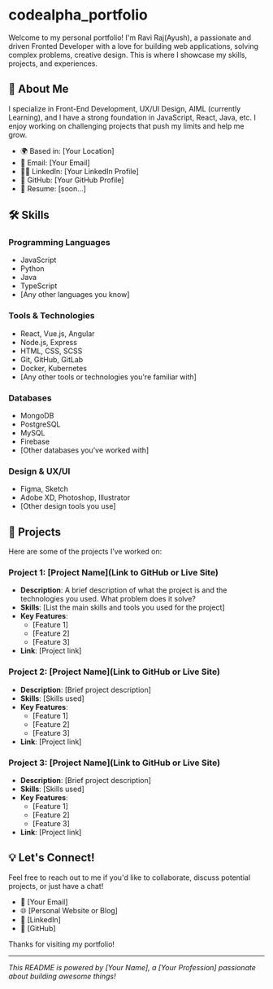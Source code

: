 # codealpha_portfolio

Welcome to my personal portfolio! I'm Ravi Raj(Ayush), a passionate and driven Fronted Developer with a love for  building web applications, solving complex problems, creative design. This is where I showcase my skills, projects, and experiences.

## 🚀 About Me

I specialize in  Front-End Development, UX/UI Design, AIML (currently Learning), and I have a strong foundation in  JavaScript, React, Java, etc. I enjoy working on challenging projects that push my limits and help me grow.

- 🌍 Based in: [Your Location]
- 📧 Email: [Your Email]
- 👨‍💻 LinkedIn: [Your LinkedIn Profile]
- 🐙 GitHub: [Your GitHub Profile]
- 💼 Resume: [soon...]

## 🛠️ Skills

### Programming Languages
- JavaScript
- Python
- Java
- TypeScript
- [Any other languages you know]

### Tools & Technologies
- React, Vue.js, Angular
- Node.js, Express
- HTML, CSS, SCSS
- Git, GitHub, GitLab
- Docker, Kubernetes
- [Any other tools or technologies you're familiar with]

### Databases
- MongoDB
- PostgreSQL
- MySQL
- Firebase
- [Other databases you’ve worked with]

### Design & UX/UI
- Figma, Sketch
- Adobe XD, Photoshop, Illustrator
- [Other design tools you use]

## 📂 Projects

Here are some of the projects I’ve worked on:

### Project 1: [Project Name](Link to GitHub or Live Site)
- **Description**: A brief description of what the project is and the technologies you used. What problem does it solve?
- **Skills**: [List the main skills and tools you used for the project]
- **Key Features**:
  - [Feature 1]
  - [Feature 2]
  - [Feature 3]
- **Link**: [Project link]

### Project 2: [Project Name](Link to GitHub or Live Site)
- **Description**: [Brief project description]
- **Skills**: [Skills used]
- **Key Features**:
  - [Feature 1]
  - [Feature 2]
  - [Feature 3]
- **Link**: [Project link]

### Project 3: [Project Name](Link to GitHub or Live Site)
- **Description**: [Brief project description]
- **Skills**: [Skills used]
- **Key Features**:
  - [Feature 1]
  - [Feature 2]
  - [Feature 3]
- **Link**: [Project link]

## 💡 Let's Connect!

Feel free to reach out to me if you'd like to collaborate, discuss potential projects, or just have a chat!

- 📧 [Your Email]
- 🌐 [Personal Website or Blog]
- 💼 [LinkedIn]
- 🐙 [GitHub]

Thanks for visiting my portfolio!

---

*This README is powered by [Your Name], a [Your Profession] passionate about building awesome things!*

